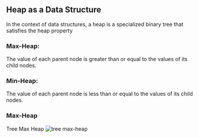 ## Heap as a Data Structure
In the context of data structures, a heap is a specialized binary tree that satisfies the heap property
### Max-Heap: 
The value of each parent node is greater than or equal to the values of its child nodes.
### Min-Heap: 
The value of each parent node is less than or equal to the values of its child nodes.
### Max-Heap 
Tree Max Heap
![tree max-heap](https://encrypted-tbn0.gstatic.com/images?q=tbn:ANd9GcTee1LzwJqFHUhF8xocYhzjpFNgmki91R0paA&s)


